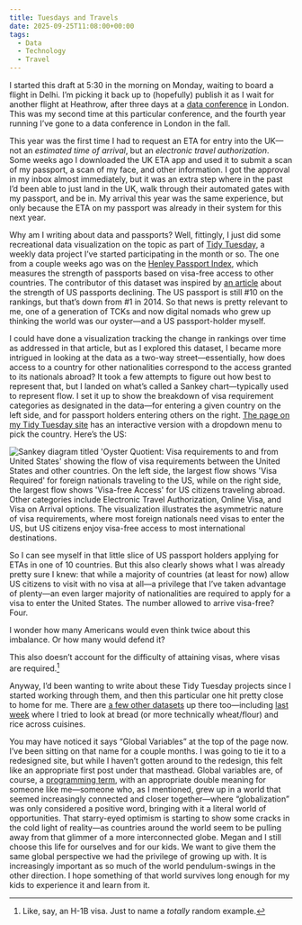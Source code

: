 ```yaml
---
title: Tuesdays and Travels
date: 2025-09-25T11:08:00+00:00
tags:
  - Data
  - Technology
  - Travel
---
```

I started this draft at 5:30 in the morning on Monday, waiting to board a flight in Delhi. I’m picking it back up to (hopefully) publish it as I wait for another flight at Heathrow, after three days at a [data conference](https://www.bigdataldn.com/) in London. This was my second time at this particular conference, and the fourth year running I’ve gone to a data conference in London in the fall.

This year was the first time I had to request an ETA for entry into the UK—not an *estimated time of arrival*, but an *electronic travel authorization*. Some weeks ago I downloaded the UK ETA app and used it to submit a scan of my passport, a scan of my face, and other information. I got the approval in my inbox almost immediately, but it was an extra step where in the past I’d been able to just land in the UK, walk through their automated gates with my passport, and be in. My arrival this year was the same experience, but only because the ETA on my passport was already in their system for this next year.

Why am I writing about data and passports? Well, fittingly, I just did some recreational data visualization on the topic as part of [Tidy Tuesday](https://github.com/rfordatascience/tidytuesday/blob/main/README.md), a weekly data project I’ve started participating in the month or so. The one from a couple weeks ago was on the [Henley Passport Index](https://www.henleyglobal.com/passport-index/about), which measures the strength of passports based on visa-free access to other countries. The contributor of this dataset was inspired by [an article](https://edition.cnn.com/2025/07/22/travel/world-most-powerful-passports-july-2025) about the strength of US passports declining. The US passport is still #10 on the rankings, but that’s down from #1 in 2014. So that news is pretty relevant to me, one of a generation of TCKs and now digital nomads who grew up thinking the world was our oyster—and a US passport-holder myself.

I could have done a visualization tracking the change in rankings over time as addressed in that article, but as I explored this dataset, I became more intrigued in looking at the data as a two-way street—essentially, how does access to a country for other nationalities correspond to the access granted to its nationals abroad? It took a few attempts to figure out how best to represent that, but I landed on what’s called a Sankey chart—typically used to represent flow. I set it up to show the breakdown of visa requirement categories as designated in the data—for entering a given country on the left side, and for passport holders entering others on the right. [The page on my Tidy Tuesday site](https://tidytuesday.seanlunsford.com/2025-09-09/) has an interactive version with a dropdown menu to pick the country. Here’s the US:

![Sankey diagram titled 'Oyster Quotient: Visa requirements to and from United States' showing the flow of visa requirements between the United States and other countries. On the left side, the largest flow shows 'Visa Required' for foreign nationals traveling to the US, while on the right side, the largest flow shows 'Visa-free Access' for US citizens traveling abroad. Other categories include Electronic Travel Authorization, Online Visa, and Visa on Arrival options. The visualization illustrates the asymmetric nature of visa requirements, where most foreign nationals need visas to enter the US, but US citizens enjoy visa-free access to most international destinations.](/images/oyster-quotient.png)

So I can see myself in that little slice of US passport holders applying for ETAs in one of 10 countries. But this also clearly shows what I was already pretty sure I knew: that while a majority of countries (at least for now) allow US citizens to visit with no visa at all—a privilege that I’ve taken advantage of plenty—an even larger majority of nationalities are required to apply for a visa to enter the United States. The number allowed to arrive visa-free? Four.

I wonder how many Americans would even think twice about this imbalance. Or how many would defend it?

This also doesn’t account for the difficulty of attaining visas, where visas are required.[^h1b]

Anyway, I’d been wanting to write about these Tidy Tuesday projects since I started working through them, and then this particular one hit pretty close to home for me. There are [a few other datasets](https://tidytuesday.seanlunsford.com/) up there too—including [last week](https://tidytuesday.seanlunsford.com/2025-09-16) where I tried to look at bread (or more technically wheat/flour) and rice across cuisines.

You may have noticed it says “Global Variables” at the top of the page now. I’ve been sitting on that name for a couple months. I was going to tie it to a redesigned site, but while I haven’t gotten around to the redesign, this felt like an appropriate first post under that masthead. Global variables are, of course, a [programming term](https://en.wikipedia.org/wiki/Global_variable), with an appropriate double meaning for someone like me—someone who, as I mentioned, grew up in a world that seemed increasingly connected and closer together—where “globalization” was only considered a positive word, bringing with it a literal world of opportunities. That starry-eyed optimism is starting to show some cracks in the cold light of reality—as countries around the world seem to be pulling away from that glimmer of a more interconnected globe. Megan and I still choose this life for ourselves and for our kids. We want to give them the same global perspective we had the privilege of growing up with. It is increasingly important as so much of the world pendulum-swings in the other direction. I hope something of that world survives long enough for my kids to experience it and learn from it.

[^h1b]: Like, say, an H-1B visa. Just to name a *totally* random example.